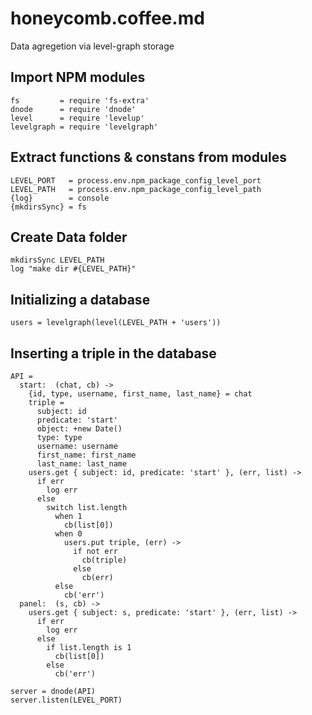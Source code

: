 # honeycomb.coffee.md

Data agregetion via level-graph storage

## Import NPM modules

    fs         = require 'fs-extra'
    dnode      = require 'dnode'
    level      = require 'levelup'
    levelgraph = require 'levelgraph'

## Extract functions & constans from modules

    LEVEL_PORT   = process.env.npm_package_config_level_port
    LEVEL_PATH   = process.env.npm_package_config_level_path
    {log}        = console
    {mkdirsSync} = fs

## Create Data folder

    mkdirsSync LEVEL_PATH
    log "make dir #{LEVEL_PATH}"

## Initializing a database

    users = levelgraph(level(LEVEL_PATH + 'users'))

## Inserting a triple in the database

    API =
      start:  (chat, cb) ->
        {id, type, username, first_name, last_name} = chat
        triple =
          subject: id
          predicate: 'start'
          object: +new Date()
          type: type
          username: username
          first_name: first_name
          last_name: last_name
        users.get { subject: id, predicate: 'start' }, (err, list) ->
          if err
            log err
          else
            switch list.length
              when 1
                cb(list[0])
              when 0
                users.put triple, (err) ->
                  if not err
                    cb(triple)
                  else
                    cb(err)
              else
                cb('err')
      panel:  (s, cb) ->
        users.get { subject: s, predicate: 'start' }, (err, list) ->
          if err
            log err
          else
            if list.length is 1
              cb(list[0])
            else
              cb('err')

    server = dnode(API)
    server.listen(LEVEL_PORT)
